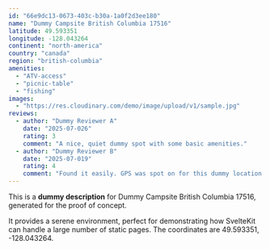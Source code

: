 ```yaml
---
id: "66e9dc13-0673-403c-b30a-1a0f2d3ee180"
name: "Dummy Campsite British Columbia 17516"
latitude: 49.593351
longitude: -128.043264
continent: "north-america"
country: "canada"
region: "british-columbia"
amenities:
  - "ATV-access"
  - "picnic-table"
  - "fishing"
images:
  - "https://res.cloudinary.com/demo/image/upload/v1/sample.jpg"
reviews:
  - author: "Dummy Reviewer A"
    date: "2025-07-026"
    rating: 3
    comment: "A nice, quiet dummy spot with some basic amenities."
  - author: "Dummy Reviewer B"
    date: "2025-07-019"
    rating: 4
    comment: "Found it easily. GPS was spot on for this dummy location."
---
```


This is a **dummy description** for Dummy Campsite British Columbia 17516, generated for the proof of concept.

It provides a serene environment, perfect for demonstrating how SvelteKit can handle a large number of static pages. The coordinates are 49.593351, -128.043264.
